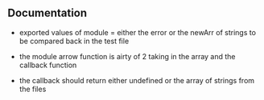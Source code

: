 
##  Documentation

* exported values of module = either the error or the newArr of strings to be compared back in the test file

* the module arrow function is airty of 2 taking in the array and the callback function
- the callback should return either undefined or the array of strings from the files

